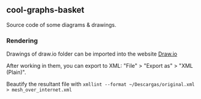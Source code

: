 ## cool-graphs-basket
Source code of some diagrams &amp; drawings.

### Rendering

Drawings of draw.io folder can be imported into the website [Draw.io](https://draw.io)

After working in them, you can export to XML: "File" > "Export as" > "XML (Plain)".

Beautify the resultant file with `xmllint --format ~/Descargas/original.xml > mesh_over_internet.xml`
